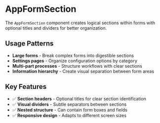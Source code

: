 # AppFormSection

The `AppFormSection` component creates logical sections within forms with optional titles and dividers for better organization.

## Usage Patterns

- **Large forms** - Break complex forms into digestible sections
- **Settings pages** - Organize configuration options by category
- **Multi-part processes** - Structure workflows with clear sections
- **Information hierarchy** - Create visual separation between form areas

## Key Features

- ✅ **Section headers** - Optional titles for clear section identification
- ✅ **Visual dividers** - Subtle separators between sections
- ✅ **Nested structure** - Can contain form boxes and fields
- ✅ **Responsive design** - Adapts to different screen sizes

